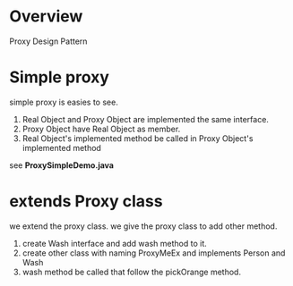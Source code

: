 # Overview
Proxy Design Pattern

# Simple proxy

simple proxy is easies to see.

1. Real Object and Proxy Object are implemented the same interface.
2. Proxy Object have Real Object as member.
3. Real Object's implemented method be called in Proxy Object's implemented method  

see **ProxySimpleDemo.java**

# extends Proxy class
we extend the proxy class. we give the proxy class to add other method.

1. create Wash interface and add wash method to it.
2. create other class with naming ProxyMeEx and implements Person and Wash
3.  wash method be called that follow the pickOrange method.
